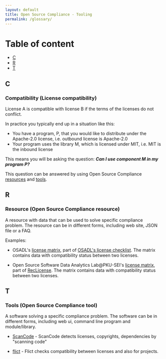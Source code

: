 ```yaml
---
layout: default
title: Open Source Compliance - Tooling
permalink: /glossary/
---
```


# Table of content

* [C](#osc-c)
* [R](#osc-r)
* [T](#osc-t)

<a id='osc-c'></a>
## C

### Compatibility (License compatibility)

License A is compatible with license B if the terms of the licenses do not conflict.

In practice you typically end up in a situation like this:
* You have a program, P, that you would like to distribute under the Apache-2.0 license, i.e. outbound license is Apache-2.0
* Your program uses the library M, which is licensed under MIT, i.e. MIT is the inbound license

This means you will be asking the question: ***Can I use component M in my program P?***

This question can be answered by using Open Source Compliance <a href="#osc-resources">resources</a> and <a href="#osc-tools">tools</a>. 

<a id='osc-r'></a>
## R

<a id='osc-resources'></a>
### Resource (Open Source Compliance resource)

A resource with data that can be used to solve specific compliance problem. The resource can be in different forms, including web site, JSON file or a FAQ.

Examples:

* OSADL's [license matrix](https://www.osadl.org/fileadmin/checklists/matrix.json), part of [OSADL's license checklist](https://www.osadl.org/Access-to-raw-data.oss-compliance-raw-data-access.0.html). The matrix contains data with compatibility status between two licenses.

* Open Source Software Data Analytics Lab@PKU-SEI's [license matrix](https://github.com/osslab-pku/RecLicense/blob/master/knowledge_base/files%20for%20program%20input/compatibility_63.csv), part of [RecLicense](https://github.com/osslab-pku/RecLicense). The matrix contains data with compatibility status between two licenses.

<a id='osc-t'></a>
## T

<a id='osc-tool'></a>
### Tools (Open Source Compliance tool)

A software solving a specific compliance problem. The software can be in different forms, including web ui, command line program and module/library.

* [ScanCode](https://github.com/aboutcode-org/scancode-toolkit/) - ScanCode detects licenses, copyrights, dependencies by "scanning code"

* [flict](https://github.com/vinland-technology/flict) -  Flict checks compatibility between licenses and also for projects.




